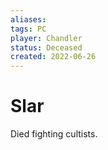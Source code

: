```yaml
---
aliases: 
tags: PC
player: Chandler
status: Deceased
created: 2022-06-26
---
```

# Slar
Died fighting cultists.